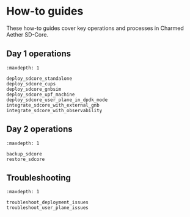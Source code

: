 # How-to guides

These how-to guides cover key operations and processes in Charmed Aether SD-Core.

## Day 1 operations

```{toctree}
:maxdepth: 1

deploy_sdcore_standalone
deploy_sdcore_cups
deploy_sdcore_gnbsim
deploy_sdcore_upf_machine
deploy_sdcore_user_plane_in_dpdk_mode
integrate_sdcore_with_external_gnb
integrate_sdcore_with_observability
```

## Day 2 operations

```{toctree}
:maxdepth: 1

backup_sdcore
restore_sdcore
```


## Troubleshooting

```{toctree}
:maxdepth: 1

troubleshoot_deployment_issues
troubleshoot_user_plane_issues
```
